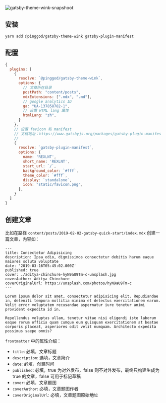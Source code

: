 ![gatsby-theme-wink-snapshoot](https://user-images.githubusercontent.com/9530963/65311536-1c374280-dbc3-11e9-855b-8cf2778b8399.png)

## 安装

```shell
yarn add @pinggod/gatsby-theme-wink gatsby-plugin-manifest
```

## 配置

```js:gatsby-config.js
{
  plugins: [
    {
      resolve: `@pinggod/gatsby-theme-wink`,
      options: {
        // 文章所在目录
        postPath: "content/posts",
        mdxExtensions: [".mdx", ".md"],
        // google analytics ID
        ga: "UA-137858782-1",
        // 设置 HTML lang 属性
        htmlLang: "zh",
      }
    },
    // 设置 favicon 和 manifest
    // 文档地址：https://www.gatsbyjs.org/packages/gatsby-plugin-manifest/
    // 
    {
      resolve: `gatsby-plugin-manifest`,
      options: {
        name: 'REXLNT',
        short_name: 'REXLNT',
        start_url: `/`,
        background_color: `#fff`,
        theme_color: `#fff`,
        display: `standalone`,
        icon: "static/favicon.png",
      },
    }
  ]
}
```

## 创建文章

比如在路径 `content/posts/2019-02-02-gatsby-quick-start/index.mdx` 创建一篇文章，内容如：

```mdx
---
title: Consectetur Adipisicing
description: Ipsa odio, dignissimos consectetur debitis harum eaque maiores soluta voluptate
date: '2019-03-16T05:45:02.000Z'
published: true
cover: ./aditya-chinchure-hyN9aU9Tm-c-unsplash.jpg
coverAuthor: Aditya Chinchure
coverOriginalUrl: https://unsplash.com/photos/hyN9aU9Tm-c
---

Lorem ipsum dolor sit amet, consectetur adipisicing elit. Repudiandae in, deleniti tempora mollitia minima et delectus exercitationem earum. Velit error voluptatem recusandae aspernatur iure tenetur animi provident expedita id in.

Repellendus voluptas ullam, tenetur vitae nisi eligendi iste laborum eaque rerum officia quam cumque eum quisquam exercitationem at beatae corporis placeat, asperiores odit velit numquam. Architecto expedita possimus saepe omnis?
```

`frontmatter` 中的属性介绍：

- `title`: 必填，文章标题
- `description`: 选填，文章简介
- `date`: 必填，创建时间
- `published`: 必填，true 为对外发布，false 则不对外发布，最终只构建生成为 true 的文章，false 可用于标记草稿
- `cover`: 必填，文章题图
- `coverAuthor`: 必填，文章题图作者
- `coverOriginalUrl`: 必填，文章题图原始地址

